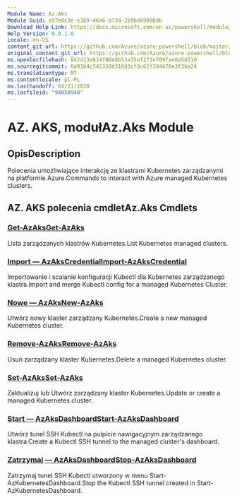 ```yaml
---
Module Name: Az.Aks
Module Guid: a97e0c3e-e389-46a6-b73d-2b9bd6909bdb
Download Help Link: https://docs.microsoft.com/en-us/powershell/module/az.aks
Help Version: 0.0.1.0
Locale: en-US
content_git_url: https://github.com/Azure/azure-powershell/blob/master/src/Aks/Aks/help/Az.Aks.md
original_content_git_url: https://github.com/Azure/azure-powershell/blob/master/src/Aks/Aks/help/Az.Aks.md
ms.openlocfilehash: 842d13e814f06e8b53a35ef271e709fae0a54310
ms.sourcegitcommit: 6a91b4c545350d316d3cf8c62f384478e3f3ba24
ms.translationtype: MT
ms.contentlocale: pl-PL
ms.lasthandoff: 04/21/2020
ms.locfileid: "94050940"
---
```

# <span data-ttu-id="fc9a2-101">AZ. AKS, moduł</span><span class="sxs-lookup"><span data-stu-id="fc9a2-101">Az.Aks Module</span></span>
## <span data-ttu-id="fc9a2-102">Opis</span><span class="sxs-lookup"><span data-stu-id="fc9a2-102">Description</span></span>
<span data-ttu-id="fc9a2-103">Polecenia umożliwiające interakcję ze klastrami Kubernetes zarządzanymi na platformie Azure.</span><span class="sxs-lookup"><span data-stu-id="fc9a2-103">Commands to interact with Azure managed Kubernetes clusters.</span></span>

## <span data-ttu-id="fc9a2-104">AZ. AKS polecenia cmdlet</span><span class="sxs-lookup"><span data-stu-id="fc9a2-104">Az.Aks Cmdlets</span></span>
### [<span data-ttu-id="fc9a2-105">Get-AzAks</span><span class="sxs-lookup"><span data-stu-id="fc9a2-105">Get-AzAks</span></span>](Get-AzAks.md)
<span data-ttu-id="fc9a2-106">Lista zarządzanych klastrów Kubernetes.</span><span class="sxs-lookup"><span data-stu-id="fc9a2-106">List Kubernetes managed clusters.</span></span>

### [<span data-ttu-id="fc9a2-107">Import — AzAksCredential</span><span class="sxs-lookup"><span data-stu-id="fc9a2-107">Import-AzAksCredential</span></span>](Import-AzAksCredential.md)
<span data-ttu-id="fc9a2-108">Importowanie i scalanie konfiguracji Kubectl dla Kubernetes zarządzanego klastra.</span><span class="sxs-lookup"><span data-stu-id="fc9a2-108">Import and merge Kubectl config for a managed Kubernetes Cluster.</span></span>

### [<span data-ttu-id="fc9a2-109">Nowe — AzAks</span><span class="sxs-lookup"><span data-stu-id="fc9a2-109">New-AzAks</span></span>](New-AzAks.md)
<span data-ttu-id="fc9a2-110">Utwórz nowy klaster zarządzany Kubernetes.</span><span class="sxs-lookup"><span data-stu-id="fc9a2-110">Create a new managed Kubernetes cluster.</span></span>

### [<span data-ttu-id="fc9a2-111">Remove-AzAks</span><span class="sxs-lookup"><span data-stu-id="fc9a2-111">Remove-AzAks</span></span>](Remove-AzAks.md)
<span data-ttu-id="fc9a2-112">Usuń zarządzany klaster Kubernetes.</span><span class="sxs-lookup"><span data-stu-id="fc9a2-112">Delete a managed Kubernetes cluster.</span></span>

### [<span data-ttu-id="fc9a2-113">Set-AzAks</span><span class="sxs-lookup"><span data-stu-id="fc9a2-113">Set-AzAks</span></span>](Set-AzAks.md)
<span data-ttu-id="fc9a2-114">Zaktualizuj lub Utwórz zarządzany klaster Kubernetes.</span><span class="sxs-lookup"><span data-stu-id="fc9a2-114">Update or create a managed Kubernetes cluster.</span></span>

### [<span data-ttu-id="fc9a2-115">Start — AzAksDashboard</span><span class="sxs-lookup"><span data-stu-id="fc9a2-115">Start-AzAksDashboard</span></span>](Start-AzAksDashboard.md)
<span data-ttu-id="fc9a2-116">Utwórz tunel SSH Kubectl na pulpicie nawigacyjnym zarządzanego klastra.</span><span class="sxs-lookup"><span data-stu-id="fc9a2-116">Create a Kubectl SSH tunnel to the managed cluster's dashboard.</span></span>

### [<span data-ttu-id="fc9a2-117">Zatrzymaj — AzAksDashboard</span><span class="sxs-lookup"><span data-stu-id="fc9a2-117">Stop-AzAksDashboard</span></span>](Stop-AzAksDashboard.md)
<span data-ttu-id="fc9a2-118">Zatrzymaj tunel SSH Kubectl utworzony w menu Start-AzKubernetesDashboard.</span><span class="sxs-lookup"><span data-stu-id="fc9a2-118">Stop the Kubectl SSH tunnel created in Start-AzKubernetesDashboard.</span></span>

